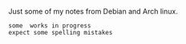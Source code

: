 

Just some of my notes from Debian and Arch linux. 

	some  works in progress 
 	expect some spelling mistakes
  
